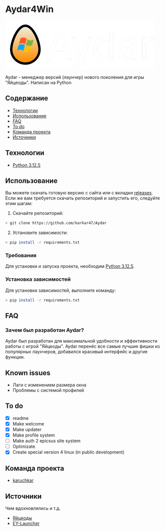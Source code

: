 # Aydar4Win

![Aydar](https://raw.githubusercontent.com/karkar47/karkar47/refs/heads/main/icons/aydar-full-white-windows.png)

Aydar - менеджер версий (лаунчер) нового поколения для игры "Яйцеоды". Написан на Python

## Содержание
- [Технологии](#технологии)
- [Использование](#использование)
- [FAQ](#faq)
- [To do](#to-do)
- [Команда проекта](#команда-проекта)
- [Источники](#источники)

## Технологии
- [Python 3.12.5](https://www.python.org/downloads/release/python-3125/)

## Использование
Вы можете скачать готовую версию с сайта или с вкладки [releases](https://github.com/karkar47/Aydar/releases). Если же вам требуется скачать репозиторий и запустить его, следуйте этим шагам:

1. Скачайте репозиторий:
```sh
> git clone https://github.com/karkar47/Aydar
```

2. Установите зависимости:
```sh
> pip install -r requirements.txt
```

### Требования
Для установки и запуска проекта, необходим [Python 3.12.5](https://www.python.org/downloads/release/python-3125/).

### Установка зависимостей
Для установки зависимостей, выполните команду:
```sh
> pip install -r requirements.txt
```

## FAQ 
<!--В этом разделе вы можете найти ответы на самые часто задаваемые вопросы.-->

### Зачем был разработан Aydar?
Aydar был разработан для максимальной удобности и эффективности работы с игрой "Яйцеоды". Aydar перенёс все самые лучшие фишки из популярных лаунчеров, добавился красивый интерфейс и другие функции.

## Known issues
- Лаги с изменением размера окна
- Проблемы с системой профилей

## To do
- [x] readme
- [x] Make welcome
- [x] Make updater
- [x] Make profile system
- [ ] Make auth 2 epicsus site system
- [ ] Optimizate
- [x] Create special version 4 linux (in public development)

## Команда проекта

- [karuchkar](https://github.com/karkar47)

## Источники
Чем вдохновлялись и т.д.
- [Яйцеоды](https://epicsusgames.ru)
- [EY-Launcher](https://discord.gg/DQCdUA7Pgm)
